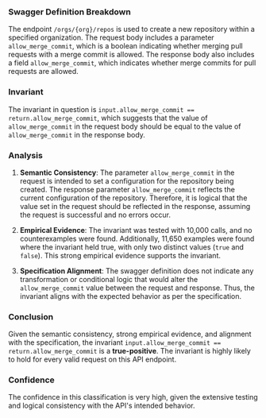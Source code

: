 ### Swagger Definition Breakdown

The endpoint `/orgs/{org}/repos` is used to create a new repository within a specified organization. The request body includes a parameter `allow_merge_commit`, which is a boolean indicating whether merging pull requests with a merge commit is allowed. The response body also includes a field `allow_merge_commit`, which indicates whether merge commits for pull requests are allowed.

### Invariant

The invariant in question is `input.allow_merge_commit == return.allow_merge_commit`, which suggests that the value of `allow_merge_commit` in the request body should be equal to the value of `allow_merge_commit` in the response body.

### Analysis

1. **Semantic Consistency**: The parameter `allow_merge_commit` in the request is intended to set a configuration for the repository being created. The response parameter `allow_merge_commit` reflects the current configuration of the repository. Therefore, it is logical that the value set in the request should be reflected in the response, assuming the request is successful and no errors occur.

2. **Empirical Evidence**: The invariant was tested with 10,000 calls, and no counterexamples were found. Additionally, 11,650 examples were found where the invariant held true, with only two distinct values (`true` and `false`). This strong empirical evidence supports the invariant.

3. **Specification Alignment**: The swagger definition does not indicate any transformation or conditional logic that would alter the `allow_merge_commit` value between the request and response. Thus, the invariant aligns with the expected behavior as per the specification.

### Conclusion

Given the semantic consistency, strong empirical evidence, and alignment with the specification, the invariant `input.allow_merge_commit == return.allow_merge_commit` is a **true-positive**. The invariant is highly likely to hold for every valid request on this API endpoint.

### Confidence

The confidence in this classification is very high, given the extensive testing and logical consistency with the API's intended behavior.
